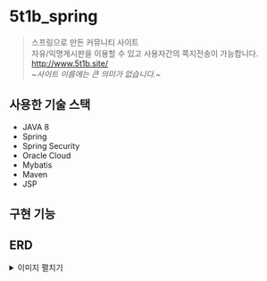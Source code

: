 # 5t1b_spring
> 스프링으로 만든 커뮤니티 사이트   
> 자유/익명게시판을 이용할 수 있고 사용자간의 쪽지전송이 가능합니다.    
> http://www.5t1b.site/   
>  ~_사이트 이름에는 큰 의미가 없습니다._~
   
## 사용한 기술 스택
* JAVA 8
* Spring
* Spring Security
* Oracle Cloud
* Mybatis
* Maven
* JSP
   
## 구현 기능

## ERD
<details>
<summary>이미지 펼치기</summary>
<div markdown="1">
<img src="https://github.com/leehb105/5t1b_spring/blob/master/img/erd.png?raw=true">
</div>
</details>

